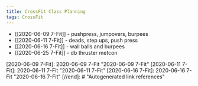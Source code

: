 ```yaml
---
title: CrossFit Class Planning
tags: CrossFit
---
```


- [[2020-06-09 7-Fit]] - pushpress, jumpovers, burpees
- [[2020-06-11 7-Fit]] - deads, step ups, push press
- [[2020-06-16 7-Fit]] - wall balls and burpees
- [[2020-06-25 7-Fit]] - db thruster metcon

[//begin]: # "Autogenerated link references for markdown compatibility"
[2020-06-09 7-Fit]: 2020-06-09 7-Fit "2020-06-09 7-Fit"
[2020-06-11 7-Fit]: 2020-06-11 7-Fit "2020-06-11 7-Fit"
[2020-06-16 7-Fit]: 2020-06-16 7-Fit "2020-06-16 7-Fit"
[//end]: # "Autogenerated link references"